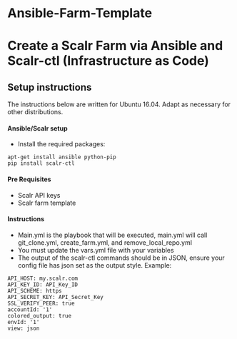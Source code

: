 # Ansible-Farm-Template

# Create a Scalr Farm via Ansible and Scalr-ctl (Infrastructure as Code)

## Setup instructions

The instructions below are written for Ubuntu 16.04. Adapt as necessary for other distributions.

#### Ansible/Scalr setup

- Install the required packages:
```
apt-get install ansible python-pip
pip install scalr-ctl
```

#### Pre Requisites
- Scalr API keys
- Scalr farm template

#### Instructions
- Main.yml is the playbook that will be executed, main.yml will call git_clone.yml, create_farm.yml, and remove_local_repo.yml
- You must update the vars.yml file with your variables
- The output of the scalr-ctl commands should be in JSON, ensure your config file has json set as the output style. Example:
```
API_HOST: my.scalr.com
API_KEY_ID: API_Key_ID
API_SCHEME: https
API_SECRET_KEY: API_Secret_Key
SSL_VERIFY_PEER: true
accountId: '1'
colored_output: true
envId: '1'
view: json
```

